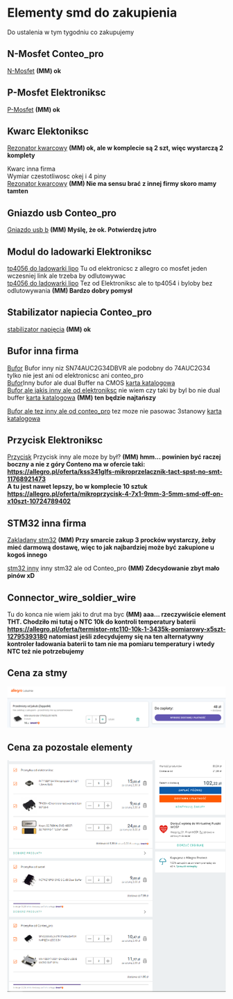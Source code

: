 # Elementy smd do zakupienia

Do ustalenia w tym tygodniu co zakupujemy  

## N-Mosfet Conteo_pro  
[N-Mosfet](https://allegro.pl/oferta/irlml2060-60v-1-2a-n-mosfet-1-25w-sot-23-e1903-7875509949) **(MM) ok**
## P-Mosfet Elektroniksc  
[P-Mosfet](https://allegro.pl/oferta/irlml6402-sot23-p-channel-si2301-kpl-10szt-12848211828)  **(MM) ok**
## Kwarc Elektoniksc 
[Rezonator kwarcowy](https://allegro.pl/oferta/kwarc-32-768khz-smd-abs07-32-768khz-t-12-5pf-x2szt-12064929900)  **(MM) ok, ale w komplecie są 2 szt, więc wystarczą 2 komplety**

Kwarc inna firma  
Wymiar czestotliwosc okej i 4 piny  
[Rezonator kwarcowy](https://allegro.pl/oferta/rezonator-kwarcowy-smd-32-768khz-ndk-1szt-a529-6692482864)  **(MM) Nie ma sensu brać z innej firmy skoro mamy tamten**
## Gniazdo usb Conteo_pro 
[Gniazdo usb b](https://allegro.pl/oferta/mx-105017-0001-gniazdo-usb-b-micro-smt-5pin-12054224486)  **(MM) Myślę, że ok. Potwierdzę jutro**
## Modul do ladowarki Elektroniksc
[tp4056 do ladowarki lipo](https://allegro.pl/oferta/m5137-ladowarka-akumulatorow-li-ion-to4056-8863674707) Tu od elektronicsc z allegro co mosfet jeden wczesniej link ale trzeba by odlutowywac   
[tp4056 do ladowarki lipo](https://allegro.pl/oferta/tp4054-42-kontroler-ladowania-li-lon-sot23-5-7953080285) Tez od Elektroniksc ale to tp4054 i byloby bez odlutowywania  **(MM) Bardzo dobry pomysł**

## Stabilizator napiecia Conteo_pro
[stabilizator napięcia](https://allegro.pl/oferta/spx5205m5l3-3tr-stabilizator-napiecia-ldo-3-3v-12409161294?fbclid=IwAR1b71S7HsXbepYxkrcGBAuwzsbn1yQ71cF78s29FptoZ9Dv9-lpUvMwqxk) **(MM) ok**

## Bufor inna firma
[Bufor](https://allegro.pl/oferta/sn74auc2g34dbvr-x4szt-12473535404) Bufor inny niz SN74AUC2G34DBVR ale podobny do 74AUC2G34 tylko nie jest ani od elektronicsc ani conteo_pro  
[Bufor](https://allegro.pl/oferta/nc7wz16p6x-smd-s-c-88-dual-buffer-9958671515)Inny bufor ale dual Buffer na CMOS [karta katalogowa](https://www.mouser.com/datasheet/2/308/NC7WZ16-1301496.pdf)  
[Bufor ale jakis inny ale od elektroniksc](https://allegro.pl/oferta/74lvc1g125gw-bufor-tssop5-x5szt-12080132627) nie wiem czy taki by byl bo nie dual buffer [karta katalogowa](https://www.mouser.pl/datasheet/2/916/74LVC1G125-1512149.pdf)  **(MM) ten będzie najtańszy**

[Bufor ale tez inny ale od conteo_pro](https://allegro.pl/oferta/m74vhc1gt125df2g-cyfrowy-3-stanowy-bufor-sc88a-11849828081) tez moze nie pasowac 3stanowy [karta katalogowa](https://www.mouser.com/datasheet/2/308/MC74VHC1GT125-D-78788.pdf)  
## Przycisk Elektroniksc
[Przycisk](https://allegro.pl/oferta/int1188f15a-mikroprzycisk-3-1x3-1-1-5mm-smd-7300457422)
Przycisk inny ale moze by był?  **(MM) hmm... powinien być raczej boczny a nie z góry Conteno ma w ofercie taki: https://allegro.pl/oferta/kss341glfs-mikroprzelacznik-tact-spst-no-smt-11768921473**  
**A tu jest nawet lepszy, bo w komplecie 10 sztuk https://allegro.pl/oferta/mikroprzycisk-4-7x1-9mm-3-5mm-smd-off-on-x10szt-10724789402**

## STM32 inna firma
[Zakladany stm32](https://allegrolokalnie.pl/oferta/mikrokontroler-stm32l051k6t6)  **(MM) Przy smarcie zakup 3 procków wystarczy, żeby mieć darmową dostawę, więc to jak najbardziej może być zakupione u kogoś innego**

[stm32 inny](https://allegro.pl/oferta/stm32g031j6m6-mikrokontroler-arm-32kb-64mhz-sop-8-11824556072) inny stm32 ale od Conteo_pro **(MM) Zdecydowanie zbyt mało pinów xD**

## Connector_wire_soldier_wire  
Tu do konca nie wiem jaki to drut ma byc  **(MM) aaa... rzeczywiście element THT. Chodziło mi tutaj o NTC 10k do kontroli temperatury baterii https://allegro.pl/oferta/termistor-ntc110-10k-1-3435k-pomiarowy-x5szt-12795393180 natomiast jeśli zdecydujemy się na ten alternatywny kontroler ładowania baterii to tam nie ma pomiaru temperatury i wtedy NTC też nie potrzebujemy**

## Cena za stmy
![Cena za stmy](https://github.com/madara1319/AGH-CLK-01/blob/main/screen1.png)
## Cena za pozostale elementy
![Cena za pozostale elementy](https://github.com/madara1319/AGH-CLK-01/blob/main/screen2.png)






